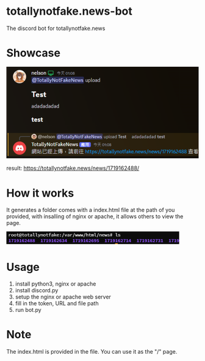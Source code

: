 # totallynotfake.news-bot

The discord bot for totallynotfake.news

# Showcase

![1719174422578](image/README/1719174422578.png)

result: https://totallynotfake.news/news/1719162488/

# How it works

It generates a folder comes with a index.html file at the path of you provided, with insalling of nginx or apache, it allows others to view the page.

![1719174655182](image/README/1719174655182.png)

# Usage

1. install python3, nginx or apache
2. install discord.py
3. setup the nginx or apache web server
4. fill in the token, URL and file path
5. run bot.py

# Note

The index.html is provided in the file. You can use it as the "/" page.
